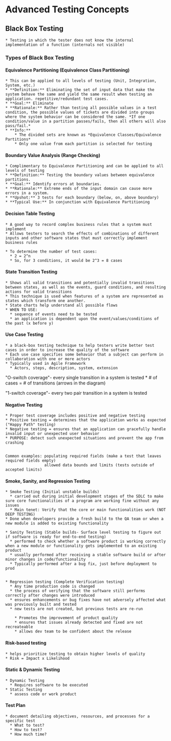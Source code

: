 # Advanced Testing Concepts

## Black Box Testing
    * Testing in which the tester does not know the internal implementation of a function (internals not visible)
### **Types of Black Box Testing**
#### Equivalence Partitioning (Equivalence Class Partitioning)
    * This can be applied to all levels of testing (Unit, Integration, System, etc.)
    * **Definition:** Eliminating the set of input data that make the system behave the same and yield the same result when testing an application. repetitive/redundant test cases.
    * **Goal:** Eliminate 
    * **Rationale:** Rather than testing all possible values in a test condition, the possible values of tickets are divided into groups where the system behavior can be considered the same. *If one condition/value in a partition passes/fails, then all others will also pass/fail.*
    * **Info:** 
        * The divided sets are known as *Equivalence Classes/Equivalence Partitions* 
        * Only one value from each partition is selected for testing
#### Boundary Value Analysis (Range Checking)
    * Complimentary to Equivalence Partitioning and can be applied to all levels of testing
    * **Definition:** Testing the boundary values between equivalence partitions.
    * **Goal:** Identify errors at boundaries.
    * **Rationale:** Extreme ends of the input domain can cause more errors in a system.
    * **Upshot:** 3 tests for each boundary (below, on, above boundary) 
    * **Typical Use:** In conjunction with Equivalence Partitioning
    
#### Decision Table Testing
    * A good way to record complex business rules that a system must implement
    * Allows testers to search the effects of combinations of different inputs and other software states that must correctly implement business rules
  
    * To determine the number of test cases:
      * 2 = 2^n
      * So, for 3 conditions, it would be 2^3 = 8 cases
#### State Transition Testing
    * Shows all valid transitions and potentially invalid transitions between states, as well as the events, guard conditions, and resulting actions for valid transitions
    * This technique is used when features of a system are represented as states which transform one another.
    * State charts help understand all possible flows
    * WHEN TO USE: 
      * sequence of events need to be tested
      * an application is dependent upon the event/values/conditions of the past (x before y)
#### Use Case Testing
    * a black-box testing technique to help testers write better test cases in order to increase the quality of the software
    * Each use case specifies some behavior that a subject can perform in collaboration with one or more actors
    * Typically used in Agile Framework
      * Actors, steps, description, system, extension

"O-switch coverage"- every single transition in a system is tested
    * # of cases = # of transitions (arrows in the diagram)

"1-switch coverage"- every two pair transition in a system is tested

#### Negative Testing
    * Proper test coverage includes positive and negative testing
    * Positive testing = determines that the application works as expected ("Happy Path" testing)
    * Negative testing = ensures that an application can gracefully handle invalid input or unexpected user behavior
    * PURPOSE: detect such unexpected situations and prevent the app from crashing


    Common examples: populating required fields (make a test that leaves required fields empty)
                     allowed data bounds and limits (tests outside of accepted limits)

#### Smoke, Sanity, and Regression Testing

    * Smoke Testing (Initial unstable builds)
      * carried out during initial development stages of the SDLC to make sure core functionalities of a program are working fine without any issues
      * Main tenet: Verify that the core or main functionalities work (NOT DEEP TESTING)
    * Done when developers provide a fresh build to the QA team or when a new module is added to existing functionality

    * Sanity Testing (Stable builds- Surface level testing to figure out if software is ready for end-to-end testing)
      * performed to check whether a software product is working correctly when a new module or functionality gets implemented to an existing product
      * usually performed after receiving a stable software build or after minor changes in code/functionality
      * Typically performed after a bug fix, just before deployment to prod


    * Regression testing (Complete Verification testing)
      * Any time production code is changed
      * the process of verifying that the software still performs correctly after changes were introduced
      * ensures enhancements or bug fixes have not adversely affected what was previously built and tested
      * new tests are not created, but previous tests are re-run

        * Promotes the improvement of product quality
        * ensures that issues already detected and fixed are not recreateable
        * allows dev team to be confident about the release

#### Risk-based testing

    * helps prioritize testing to obtain higher levels of quality
    * Risk = Impact x Likelihood


#### Static & Dynamic Testing
    * Dynamic Testing
      * Requires software to be executed 
    * Static Testing
      * assess code or work product 

#### Test Plan
    * document detailing objectives, resources, and processes for a specific test
      * What to test?
      * How to test?
      * How much time?


